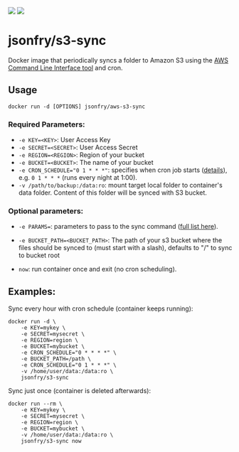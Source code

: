 [![](https://images.microbadger.com/badges/image/jsonfry/s3-sync.svg)](https://microbadger.com/images/jsonfry/s3-sync "Get your own image badge on microbadger.com")
[![](https://images.microbadger.com/badges/version/jsonfry/s3-sync.svg)](https://microbadger.com/images/jsonfry/s3-sync "Get your own version badge on microbadger.com")


# jsonfry/s3-sync

Docker image that periodically syncs a folder to Amazon S3 using the [AWS Command Line Interface tool](https://aws.amazon.com/cli/) and cron.

## Usage

    docker run -d [OPTIONS] jsonfry/aws-s3-sync


### Required Parameters:

* `-e KEY=<KEY>`: User Access Key
* `-e SECRET=<SECRET>`: User Access Secret
* `-e REGION=<REGION>`: Region of your bucket
* `-e BUCKET=<BUCKET>`: The name of your bucket
* `-e CRON_SCHEDULE="0 1 * * *"`: specifies when cron job starts ([details](http://en.wikipedia.org/wiki/Cron)), e.g. `0 1 * * *` (runs every night at 1:00).
* `-v /path/to/backup:/data:ro`: mount target local folder to container's data folder. Content of this folder will be synced with S3 bucket.

### Optional parameters:

* `-e PARAMS=`: parameters to pass to the sync command ([full list here](http://docs.aws.amazon.com/cli/latest/reference/s3/sync.html)).
* `-e BUCKET_PATH=<BUCKET_PATH>`: The path of your s3 bucket where the files should be synced to (must start with a slash), defaults to "/" to sync to bucket root

* `now`: run container once and exit (no cron scheduling).

## Examples:

Sync every hour with cron schedule (container keeps running):

    docker run -d \
        -e KEY=mykey \
        -e SECRET=mysecret \
        -e REGION=region \
        -e BUCKET=mybucket \
        -e CRON_SCHEDULE="0 * * * *" \
        -e BUCKET_PATH=/path \
        -e CRON_SCHEDULE="0 1 * * *" \
        -v /home/user/data:/data:ro \
        jsonfry/s3-sync

Sync just once (container is deleted afterwards):

    docker run --rm \
        -e KEY=mykey \
        -e SECRET=mysecret \
        -e REGION=region \
        -e BUCKET=mybucket \
        -v /home/user/data:/data:ro \
        jsonfry/s3-sync now

